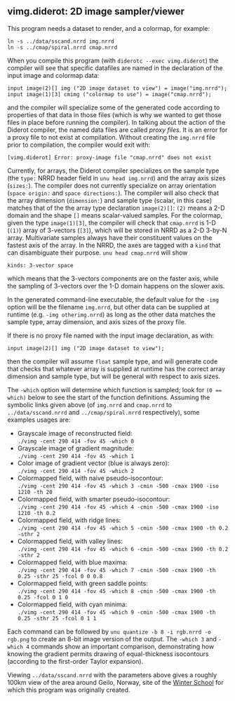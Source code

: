 ## vimg.diderot: 2D image sampler/viewer

This program needs a dataset to render, and a colormap, for example:

	ln -s ../data/sscand.nrrd img.nrrd
	ln -s ../cmap/spiral.nrrd cmap.nrrd

When you compile this program (with `diderotc --exec vimg.diderot`)
the compiler will see that specific datafiles are named in the declaration
of the input image and colormap data:

	input image(2)[] img ("2D image dataset to view") = image("img.nrrd");
	input image(1)[3] cmimg ("colormap to use") = image("cmap.nrrd");

and the compiler will specialize some of the generated code according
to properties of that data in those files (which is why we wanted to
get those files in place before running the compiler).  In talking
about the action of the Diderot compiler, the named data files are
called *proxy files*. It is an error for a proxy file to not exist at
compilation. Without creating the `img.nrrd` file prior to
compilation, the compiler would exit with:

	[vimg.diderot] Error: proxy-image file "cmap.nrrd" does not exist

Currently, for arrays, the Diderot compiler specializes on the sample
type (the `type:` NRRD header field in `unu head img.nrrd`) and the array
axis sizes (`sizes:`). The compiler does not currently
specialize on array orientation (`space origin:` and `space directions:`).
The compiler will also check that the array dimension
(`dimension:`) and sample type (scalar, in this case) matches that of the
the array type declaration `image(2)[]`: `(2)` means a 2-D domain and
the shape `[]` means scalar-valued samples.  For the colormap, given the type
`image(1)[3]`, the compiler will check that `cmap.nrrd` is 1-D (`(1)`)
array of 3-vectors (`[3]`), which will be stored in NRRD as a 2-D 3-by-N array.
Multivariate samples always have their constituent values on the fastest
axis of the array. In the NRRD, the axes are tagged with a `kind` that can
disambiguate their purpose. `unu head cmap.nrrd` will show

	kinds: 3-vector space

which means that the 3-vectors components are on the faster axis, while
the sampling of 3-vectors over the 1-D domain happens on the slower axis.

In the generated command-line executable, the default value for the `-img`
option will be the filename `img.nrrd`, but other data can be supplied at
runtime (e.g. `-img otherimg.nrrd`) as long as the other data matches the
sample type, array dimension, and axis sizes of the proxy file.

If there is no proxy file named with the input image declaration, as with:

	input image(2)[] img ("2D image dataset to view");

then the compiler will assume `float` sample type, and will generate code that
checks that whatever array is supplied at runtime has the correct array
dimension and sample type, but will be general with respect to axis sizes.

The `-which` option will determine which function is sampled; look
for `(0 == which)` below to see the start of the function definitions.
Assuming the symbolic links given above (of `img.nrrd`
and `cmap.nrrd` to `../data/sscand.nrrd` and `../cmap/spiral.nrrd`
respectively), some examples usages are:
* Grayscale image of reconstructed field:  
   `./vimg -cent 290 414 -fov 45 -which 0`
* Grayscale image of gradient magnitude:  
   `./vimg -cent 290 414 -fov 45 -which 1`
* Color image of gradient vector (blue is always zero):  
   `./vimg -cent 290 414 -fov 45 -which 2`
* Colormapped field, with naive pseudo-isocontour:  
   `./vimg -cent 290 414 -fov 45 -which 3 -cmin -500 -cmax 1900 -iso 1210 -th 20`
* Colormapped field, with smarter pseudo-isocontour:  
   `./vimg -cent 290 414 -fov 45 -which 4 -cmin -500 -cmax 1900 -iso 1210 -th 0.2`
* Colormapped field, with ridge lines:  
   `./vimg -cent 290 414 -fov 45 -which 5 -cmin -500 -cmax 1900 -th 0.2 -sthr 2`
* Colormapped field, with valley lines:  
   `./vimg -cent 290 414 -fov 45 -which 6 -cmin -500 -cmax 1900 -th 0.2 -sthr 2`
* Colormapped field, with blue maxima:  
   `./vimg -cent 290 414 -fov 45 -which 7 -cmin -500 -cmax 1900 -th 0.25 -sthr 25 -fcol 0 0 0.8`
* Colormapped field, with green saddle points:  
   `./vimg -cent 290 414 -fov 45 -which 8 -cmin -500 -cmax 1900 -th 0.25 -fcol 0 1 0`
* Colormapped field, with cyan minima:  
   `./vimg -cent 290 414 -fov 45 -which 9 -cmin -500 -cmax 1900 -th 0.25 -sthr 25 -fcol 0 1 1`

Each command can be followed by `unu quantize -b 8 -i rgb.nrrd -o rgb.png` to create
an 8-bit image version of the output.  The `-which 3` and `-which 4` commands
show an important comparison, demonstrating how knowing the gradient permits
drawing of equal-thickness isocontours (according to the first-order Taylor
expansion).

Viewing `../data/sscand.nrrd` with the parameters above gives a roughly
100km view of the area around Geilo, Norway, site of the
[Winter School](http://www.sintef.no/projectweb/geilowinterschool/2016-scientific-visualization/)
for which this program was originally created.
